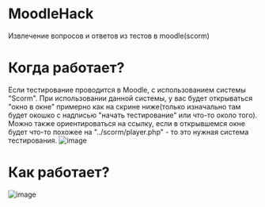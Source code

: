 # MoodleHack
Извлечение вопросов и ответов из тестов в moodle(scorm)


# Когда работает?
Если тестирование проводится в Moodle, с использованием системы "Scorm". 
При использовании данной системы, у вас будет открываться "окно в окне" примерно как на скрине ниже(только изначально там будет окошко с надписью "начать тестирование" или что-то около того). Можно также ориентироваться на ссылку, если в открывшемся окне будет что-то похожее на "../scorm/player.php" - то это нужная система тестирования.
![image](https://github.com/kuckamowku/MoodleHack/assets/112760482/120e90a8-d291-49bc-b90c-5b56be225981)


# Как работает?
![image](https://github.com/kuckamowku/MoodleHack/assets/112760482/3c0771a6-c18b-4b0d-946b-7b4e44ff6cb5)

